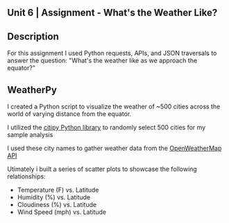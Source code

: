 ## Unit 6 | Assignment - What's the Weather Like?

## Description

For this assignment I used Python requests, APIs, and JSON traversals to answer the question: "What's the weather like as we approach the equator?"

## WeatherPy

I created a Python script to visualize the weather of ~500 cities across the world of varying distance from the equator. 

I utilized the [citipy Python library](https://pypi.python.org/pypi/citipy) to randomly select 500 cities for my sample analysis 

I used these city names to gather weather data from the [OpenWeatherMap API](https://openweathermap.org/api)

Utimately i built a series of scatter plots to showcase the following relationships:

* Temperature (F) vs. Latitude
* Humidity (%) vs. Latitude
* Cloudiness (%) vs. Latitude
* Wind Speed (mph) vs. Latitude
